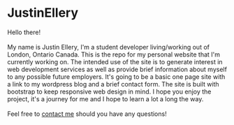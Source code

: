 # JustinEllery
Hello there!
<br>
<br>
My name is Justin Ellery, I'm a student developer living/working out of London, Ontario Canada. 
This is the repo for my personal website that I'm currently working on. The intended use of the site is to generate interest in web development
services as well as provide brief information about myself to any possible future employers. It's going to be a basic one page site with a link 
to my wordpress blog and a brief contact form. The site is built with bootstrap to keep responsive web design in mind. I hope you enjoy the project,
it's a journey for me and I hope to learn a lot a long the way.
<br>
<br>
Feel free to <a href="mailto:hello@elleryjustin.com">contact me</a> should you have any questions!
